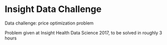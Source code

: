 # Insight Data Challenge

Data challenge: price optimization problem

Problem given at Insight Health Data Science 2017, to be solved in roughly 3 hours
